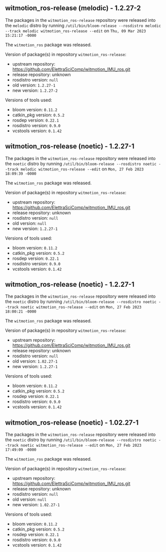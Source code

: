 ## witmotion_ros-release (melodic) - 1.2.27-2

The packages in the `witmotion_ros-release` repository were released into the `melodic` distro by running `/util/bin/bloom-release --rosdistro melodic --track melodic witmotion_ros-release --edit` on `Thu, 09 Mar 2023 15:21:17 -0000`

The `witmotion_ros` package was released.

Version of package(s) in repository `witmotion_ros-release`:

- upstream repository: https://github.com/ElettraSciComp/witmotion_IMU_ros.git
- release repository: unknown
- rosdistro version: `null`
- old version: `1.2.27-1`
- new version: `1.2.27-2`

Versions of tools used:

- bloom version: `0.11.2`
- catkin_pkg version: `0.5.2`
- rosdep version: `0.22.1`
- rosdistro version: `0.9.0`
- vcstools version: `0.1.42`


## witmotion_ros-release (noetic) - 1.2.27-1

The packages in the `witmotion_ros-release` repository were released into the `noetic` distro by running `/util/bin/bloom-release --rosdistro noetic --track melodic witmotion_ros-release --edit` on `Mon, 27 Feb 2023 18:09:39 -0000`

The `witmotion_ros` package was released.

Version of package(s) in repository `witmotion_ros-release`:

- upstream repository: https://github.com/ElettraSciComp/witmotion_IMU_ros.git
- release repository: unknown
- rosdistro version: `null`
- old version: `null`
- new version: `1.2.27-1`

Versions of tools used:

- bloom version: `0.11.2`
- catkin_pkg version: `0.5.2`
- rosdep version: `0.22.1`
- rosdistro version: `0.9.0`
- vcstools version: `0.1.42`


## witmotion_ros-release (noetic) - 1.2.27-1

The packages in the `witmotion_ros-release` repository were released into the `noetic` distro by running `/util/bin/bloom-release --rosdistro noetic --track noetic witmotion_ros-release --edit` on `Mon, 27 Feb 2023 18:00:21 -0000`

The `witmotion_ros` package was released.

Version of package(s) in repository `witmotion_ros-release`:

- upstream repository: https://github.com/ElettraSciComp/witmotion_IMU_ros.git
- release repository: unknown
- rosdistro version: `null`
- old version: `1.02.27-1`
- new version: `1.2.27-1`

Versions of tools used:

- bloom version: `0.11.2`
- catkin_pkg version: `0.5.2`
- rosdep version: `0.22.1`
- rosdistro version: `0.9.0`
- vcstools version: `0.1.42`


## witmotion_ros-release (noetic) - 1.02.27-1

The packages in the `witmotion_ros-release` repository were released into the `noetic` distro by running `/util/bin/bloom-release --rosdistro noetic --track noetic witmotion_ros-release --edit` on `Mon, 27 Feb 2023 17:49:09 -0000`

The `witmotion_ros` package was released.

Version of package(s) in repository `witmotion_ros-release`:

- upstream repository: https://github.com/ElettraSciComp/witmotion_IMU_ros.git
- release repository: unknown
- rosdistro version: `null`
- old version: `null`
- new version: `1.02.27-1`

Versions of tools used:

- bloom version: `0.11.2`
- catkin_pkg version: `0.5.2`
- rosdep version: `0.22.1`
- rosdistro version: `0.9.0`
- vcstools version: `0.1.42`


